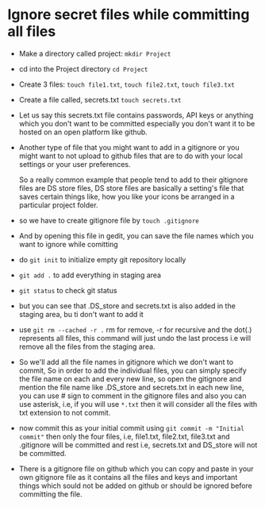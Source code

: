 # Ignore secret files while committing all files
* Make a directory called project: ```mkdir Project ```
* cd into the Project directory ``` cd Project ```
* Create 3 files: ``` touch file1.txt ```, ``` touch file2.txt ```, ``` touch file3.txt ```
* Create a file called, secrets.txt ``` touch secrets.txt ```
* Let us say this secrets.txt file contains passwords, API keys or anything which you don't want to be committed especially you don't want it to be hosted on an open platform like github.
* Another type of file that you might want to add in a gitignore or you might want to not upload to github files that are to do with your local settings or your user preferences.

    So a really common example that people tend to add to their gitignore files are DS store files, DS store files are basically a setting's file that saves certain things like, how you like your icons be arranged in a particular project folder.
* so we have to create gitignore file by ``` touch .gitignore ```
* And by opening this file in gedit, you can save the file names which you want to ignore while comitting
* do ``` git init ``` to initialize empty git repository locally
* ``` git add . ``` to add everything in staging area
* ``` git status ``` to check git status
* but you can see that .DS_store and secrets.txt is also added in the staging area, bu ti don't want to add it
* use ``` git rm --cached -r . ``` rm for remove, -r for recursive and the dot(.) represents all files, this command will just undo the last process i.e will remove all the files from the staging area.
* So we'll add all the file names in gitignore which we don't want to commit, So in order to add the individual files, you can simply specify the file name on each and every new line, so open the gitignore and mention the file name like .DS_store and secrets.txt in each new line, you can use # sign to comment in the gitignore files and also you can use asterisk, i.e, if you will use ``` *.txt ``` then it will consider all the files with txt extension to not commit.
* now commit this as your initial commit using ``` git commit -m "Initial commit" ``` then only the four files, i.e, file1.txt, file2.txt, file3.txt and .gitignore will be committed and rest i.e, secrets.txt and DS_store will not be committed.
*  There is a gitignore file on github which you can copy and paste in your own gitignore file as it contains all the files and keys and important things which sould not be added on github or should be ignored before committing the file.


